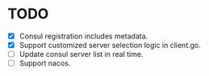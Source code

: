 # TODO

- [x] Consul registration includes metadata.
- [x] Support customized server selection logic in client.go.
- [ ] Update consul server list in real time.
- [ ] Support nacos.

